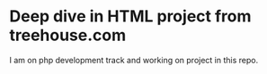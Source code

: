 # Deep dive in HTML project from treehouse.com
I am on php development track and working on project in this repo.